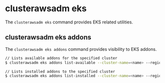 # clusterawsadm eks
The `clusterawsadm eks` command provides EKS related utilities.


## clusterawsadm eks addons
The `clusterawsadm eks addons` command provides visibility to EKS addons.

```bash
// Lists available addons for the specified cluster
$ clusterawsadm eks addons list-available --cluster-name=<name> --region=us-west-1

// Lists installed addons to the specified cluster
$ clusterawsadm eks addons list-installed --cluster-name=<name> --region=us-west-1
```